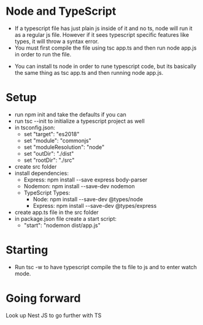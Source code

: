 # Node and TypeScript

- If a typescript file has just plain js inside of it and no ts, node will run it as a regular js file. However if it sees typescript specific features like types, it will throw a syntax error.
- You must first compile the file using tsc app.ts and then run node app.js in order to run the file.

* You can install ts node in order to rune typescript code, but its basically the same thing as tsc app.ts and then running node app.js.

# Setup

- run npm init and take the defaults if you can
- run tsc --init to initialize a typescript project as well
- in tsconfig.json:
  - set "target": "es2018"
  - set "module": "commonjs"
  - set "moduleResolution": "node"
  - set "outDir": "./dist"
  - set "rootDir": "./src"
- create src folder
- install dependencies:
  - Express: npm install --save express body-parser
  - Nodemon: npm install --save-dev nodemon
  - TypeScript Types:
    - Node: npm install --save-dev @types/node
    - Express: npm install --save-dev @types/express
- create app.ts file in the src folder
- in package.json file create a start script:
  - "start": "nodemon dist/app.js"

# Starting

- Run tsc -w to have typescript compile the ts file to js and to enter watch mode.

# Going forward

Look up Nest JS to go further with TS
